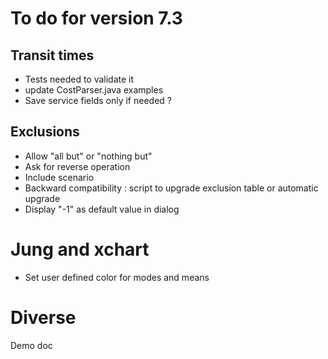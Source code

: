 # To do for version 7.3


## Transit times
- Tests needed to validate it
- update CostParser.java examples
- Save service fields only if needed ?

## Exclusions
- Allow "all but" or "nothing but"
- Ask for reverse operation
- Include scenario
- Backward compatibility : script to upgrade exclusion table or automatic upgrade
- Display "-1" as default value in dialog
  
# Jung and xchart
- Set user defined color for modes and means

# Diverse
Demo doc
